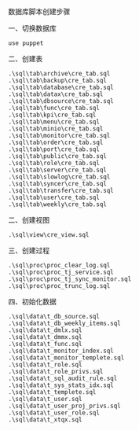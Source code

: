 数据库脚本创建步骤

一、切换数据库

    use puppet
    
二、创建表

    .\sql\tab\archive\cre_tab.sql
    .\sql\tab\backup\cre_tab.sql
    .\sql\tab\database\cre_tab.sql
    .\sql\tab\datax\cre_tab.sql
    .\sql\tab\dbsource\cre_tab.sql
    .\sql\tab\func\cre_tab.sql
    .\sql\tab\kpi\cre_tab.sql
    .\sql\tab\menu\cre_tab.sql
    .\sql\tab\minio\cre_tab.sql
    .\sql\tab\monitor\cre_tab.sql
    .\sql\tab\order\cre_tab.sql
    .\sql\tab\port\cre_tab.sql
    .\sql\tab\public\cre_tab.sql
    .\sql\tab\role\cre_tab.sql
    .\sql\tab\server\cre_tab.sql
    .\sql\tab\slowlog\cre_tab.sql
    .\sql\tab\syncer\cre_tab.sql
    .\sql\tab\transfer\cre_tab.sql
    .\sql\tab\user\cre_tab.sql
    .\sql\tab\weekly\cre_tab.sql
                           
二、创建视图
                       
    .\sql\view\cre_view.sql
                    
三、创建过程
                        
    .\sql\proc\proc_clear_log.sql
    .\sql\proc\proc_tj_service.sql
    .\sql\proc\proc_tj_sync_monitor.sql
    .\sql\proc\proc_trunc_log.sql
                         
四、初始化数据
                        
    .\sql\data\t_db_source.sql
    .\sql\data\t_db_weekly_items.sql
    .\sql\data\t_dmlx.sql
    .\sql\data\t_dmmx.sql
    .\sql\data\t_func.sql
    .\sql\data\t_monitor_index.sql
    .\sql\data\t_monitor_templete.sql
    .\sql\data\t_role.sql
    .\sql\data\t_role_privs.sql
    .\sql\data\t_sql_audit_rule.sql
    .\sql\data\t_sys_stats_idx.sql
    .\sql\data\t_templete.sql
    .\sql\data\t_user.sql
    .\sql\data\t_user_proj_privs.sql
    .\sql\data\t_user_role.sql
    .\sql\data\t_xtqx.sql
     
     